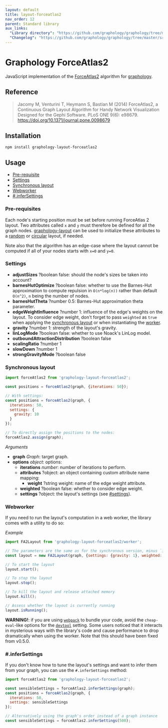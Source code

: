 ```yaml
---
layout: default
title: layout-forceatlas2
nav_order: 12
parent: Standard library
aux_links:
  "Library directory": "https://github.com/graphology/graphology/tree/master/src/layout-forceatlas2"
  "Changelog": "https://github.com/graphology/graphology/tree/master/src/layout-forceatlas2/CHANGELOG.md"
---
```


# Graphology ForceAtlas2

JavaScript implementation of the [ForceAtlas2](https://journals.plos.org/plosone/article?id=10.1371/journal.pone.0098679) algorithm for [graphology](..).

## Reference

> Jacomy M, Venturini T, Heymann S, Bastian M (2014) ForceAtlas2, a Continuous Graph Layout Algorithm for Handy Network Visualization Designed for the Gephi Software. PLoS ONE 9(6): e98679. https://doi.org/10.1371/journal.pone.0098679

## Installation

```
npm install graphology-layout-forceatlas2
```

## Usage

- [Pre-requisite](#pre-requisite)
- [Settings](#settings)
- [Synchronous layout](#synchronous-layout)
- [Webworker](#webworker)
- [#.inferSettings](#infersettings)

### Pre-requisites

Each node's starting position must be set before running ForceAtlas 2 layout. Two attributes called `x` and `y` must therefore be defined for all the graph nodes. [graphology-layout](/standard-library/layout) can be used to initialize these attributes to a [random](/standard-library/layout#random) or [circular](/standard-library/layout#circular) layout, if needed.

Note also that the algorithm has an edge-case where the layout cannot be computed if all of your nodes starts with `x=0` and `y=0`.

### Settings

- **adjustSizes** <span class="code">?boolean</span> <span class="default">false</span>: should the node's sizes be taken into account?
- **barnesHutOptimize** <span class="code">?boolean</span> <span class="default">false</span>: whether to use the Barnes-Hut approximation to compute repulsion in `O(n*log(n))` rather than default `O(n^2)`, `n` being the number of nodes.
- **barnesHutTheta** <span class="code">?number</span> <span class="default">0.5</span>: Barnes-Hut approximation theta parameter.
- **edgeWeightInfluence** <span class="code">?number</span> <span class="default">1</span>: influence of the edge's weights on the layout. To consider edge weight, don't forget to pass `weighted` as `true` when applying the [synchronous layout](#synchronous-layout) or when instantiating the [worker](#webworker).
- **gravity** <span class="code">?number</span> <span class="default">1</span>: strength of the layout's gravity.
- **linLogMode** <span class="code">?boolean</span> <span class="default">false</span>: whether to use Noack's LinLog model.
- **outboundAttractionDistribution** <span class="code">?boolean</span> <span class="default">false</span>
- **scalingRatio** <span class="code">?number</span> <span class="default">1</span>
- **slowDown** <span class="code">?number</span> <span class="default">1</span>
- **strongGravityMode** <span class="code">?boolean</span> <span class="default">false</span>

### Synchronous layout

```js
import forceAtlas2 from 'graphology-layout-forceatlas2';

const positions = forceAtlas2(graph, {iterations: 50});

// With settings:
const positions = forceAtlas2(graph, {
  iterations: 50,
  settings: {
    gravity: 10
  }
});

// To directly assign the positions to the nodes:
forceAtlas2.assign(graph);
```

_Arguments_

- **graph** _Graph_: target graph.
- **options** _object_: options:
  - **iterations** _number_: number of iterations to perform.
  - **attributes** <span class="code">?object</span>: an object containing custom attribute name mapping:
    - **weight** <span class="code">?string</span> <span class="default">weight</span>: name of the edge weight attribute.
  - **weighted** <span class="code">?boolean</span> <span class="default">false</span>: whether to consider edge weight.
  - **settings** <span class="code">?object</span>: the layout's settings (see [#settings](#settings)).

### Webworker

If you need to run the layout's computation in a web worker, the library comes with a utility to do so:

_Example_

```js
import FA2Layout from 'graphology-layout-forceatlas2/worker';

// The parameters are the same as for the synchronous version, minus `iterations` of course
const layout = new FA2Layout(graph, {settings: {gravity: 1}, weighted: true});

// To start the layout
layout.start();

// To stop the layout
layout.stop();

// To kill the layout and release attached memory
layout.kill();

// Assess whether the layout is currently running
layout.isRunning();
```

**WARNING!**: if you are using [`webpack`](https://webpack.js.org/) to bundle your code, avoid the `cheap-eval`-like options for the [`devtool`](https://webpack.js.org/configuration/devtool/) setting. Some users noticed that it interacts in mysterious ways with the library's code and cause performance to drop dramatically when using the worker. Note that this should have been fixed from v0.5.0.

### #.inferSettings

If you don't know how to tune the layout's settings and want to infer them from your graph, you can use the `#.inferSettings` method:

```js
import forceAtlas2 from 'graphology-layout-forceatlas2';

const sensibleSettings = forceAtlas2.inferSettings(graph);
const positions = forceAtlas2(graph, {
  iterations: 50,
  settings: sensibleSettings
});

// Alternatively using the graph's order instead of a graph instance
const sensibleSettings = forceAtlas2.inferSettings(500);
```

